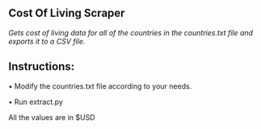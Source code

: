 ## Cost Of Living Scraper

*Gets cost of living data for all of the countries in the countries.txt file and exports it to a CSV file.*




## Instructions:

• Modify the countries.txt file according to your needs.

• Run extract.py

All the values are in $USD
